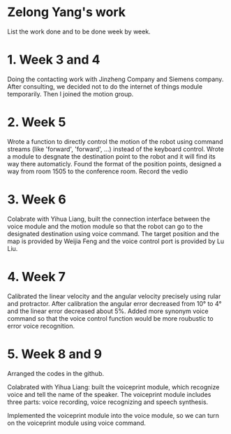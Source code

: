 # Zelong Yang's work
List the work done and to be done week by week.
   # 1. Week 3 and 4</br>
   Doing the contacting work with Jinzheng Company and Siemens company. After consulting, we decided not to do the internet of things module temporarily. Then I joined the motion group.
   # 2. Week 5</br>
   Wrote a function to directly control the motion of the robot using command streams (like 'forward', 'forward', ...) instead of the keyboard control.
   Wrote a module to desgnate the destination point to the robot and it will find its way there automaticly.
   Found the format of the position points, designed a way from room 1505 to the conference room. Record the vedio
   # 3. Week 6</br>
   Colabrate with Yihua Liang, built the connection interface between the voice module and the motion module so that the robot can go to the designated destination using voice command. The target position and the map is provided by Weijia Feng and the voice control port is provided by Lu Liu. 
   # 4. Week 7</br>
   Calibrated the linear velocity and the angular velocity precisely using rular and protractor. After calibration the angular error decreased from 10° to 4° and the linear error decreased about 5%.
   Added more synonym voice command so that the voice control function would be more roubustic to error voice recognition.
   # 5. Week 8 and 9</br>
   Arranged the codes in the github.
   
   Colabrated with Yihua Liang: built the voiceprint module, which recognize voice and tell the name of the speaker.
   The voiceprint module includes three parts: voice recording, voice recognizing and speech synthesis.
   
   Implemented the voiceprint module into the voice module, so we can turn on the voiceprint module using voice command.
